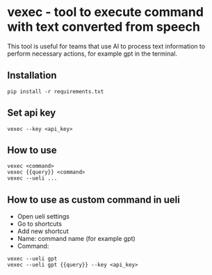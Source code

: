 # vexec - tool to execute command with text converted from speech
This tool is useful for teams that use AI to process text information to perform necessary actions, for example gpt in the terminal.

## Installation
```shell
pip install -r requirements.txt
```

## Set api key
```shell
vexec --key <api_key>
```

## How to use
```shell
vexec <command>
vexec {{query}} <command>
vexec --ueli ...
```

## How to use as custom command in ueli
- Open ueli settings
- Go to shortcuts
- Add new shortcut
- Name: command name (for example gpt)
- Command:
```shell
vexec --ueli gpt
vexec --ueli gpt {{query}} --key <api_key>
```
